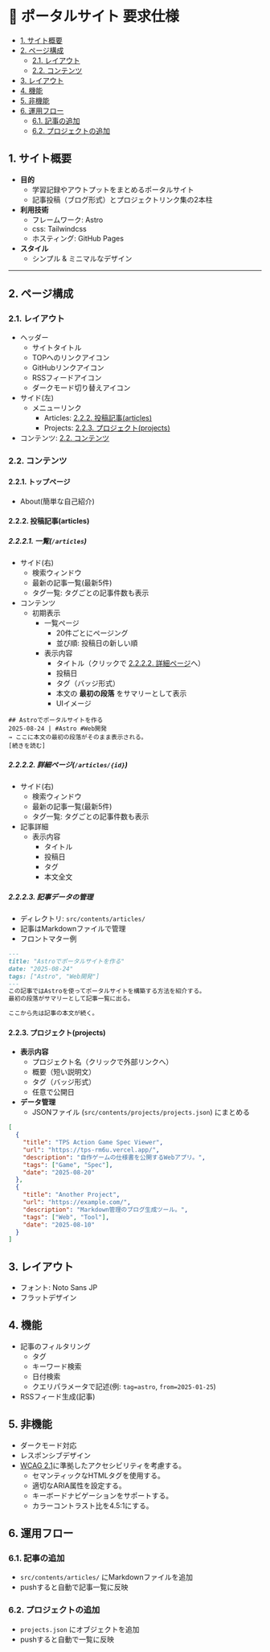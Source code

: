 # 🚀 ポータルサイト 要求仕様

<!-- TOC -->

- [1. サイト概要](#1-サイト概要)
- [2. ページ構成](#2-ページ構成)
  - [2.1. レイアウト](#21-レイアウト)
  - [2.2. コンテンツ](#22-コンテンツ)
- [3. レイアウト](#3-レイアウト)
- [4. 機能](#4-機能)
- [5. 非機能](#5-非機能)
- [6. 運用フロー](#6-運用フロー)
  - [6.1. 記事の追加](#61-記事の追加)
  - [6.2. プロジェクトの追加](#62-プロジェクトの追加)

<!-- /TOC -->

## 1. サイト概要

- **目的**
  - 学習記録やアウトプットをまとめるポータルサイト
  - 記事投稿（ブログ形式）とプロジェクトリンク集の2本柱
- **利用技術**
  - フレームワーク: Astro
  - css: Tailwindcss
  - ホスティング: GitHub Pages
- **スタイル**
  - シンプル & ミニマルなデザイン

---

## 2. ページ構成

### 2.1. レイアウト
- ヘッダー
  - サイトタイトル
  - TOPへのリンクアイコン
  - GitHubリンクアイコン
  - RSSフィードアイコン
  - ダークモード切り替えアイコン
- サイド(左)
  - メニューリンク
    - Articles: [2.2.2. 投稿記事(articles)](#222-投稿記事articles)
    - Projects: [2.2.3. プロジェクト(projects)](#223-プロジェクトprojects)
- コンテンツ: [2.2. コンテンツ](#22-コンテンツ)

### 2.2. コンテンツ
#### 2.2.1. トップページ
- About(簡単な自己紹介)

#### 2.2.2. 投稿記事(articles)
##### 2.2.2.1. 一覧(`/articles`)

- サイド(右)
  - 検索ウィンドウ
  - 最新の記事一覧(最新5件)
  - タグ一覧: タグごとの記事件数も表示
- コンテンツ
  - 初期表示
    - 一覧ページ
      - 20件ごとにページング
      - 並び順: 投稿日の新しい順
    - 表示内容
      - タイトル（クリックで [2.2.2.2. 詳細ページ](#2222-詳細ページ)へ）
      - 投稿日
      - タグ（バッジ形式）
      - 本文の **最初の段落** をサマリーとして表示
      - UIイメージ
```
## Astroでポータルサイトを作る
2025-08-24 | #Astro #Web開発
→ ここに本文の最初の段落がそのまま表示される。
[続きを読む]
```

##### 2.2.2.2. 詳細ページ(`/articles/{id}`)
- サイド(右)
  - 検索ウィンドウ
  - 最新の記事一覧(最新5件)
  - タグ一覧: タグごとの記事件数も表示
- 記事詳細
  - 表示内容
    - タイトル
    - 投稿日
    - タグ
    - 本文全文

##### 2.2.2.3. 記事データの管理
- ディレクトリ: `src/contents/articles/`
- 記事はMarkdownファイルで管理
- フロントマター例
```markdown
---
title: "Astroでポータルサイトを作る"
date: "2025-08-24"
tags: ["Astro", "Web開発"]
---
この記事ではAstroを使ってポータルサイトを構築する方法を紹介する。
最初の段落がサマリーとして記事一覧に出る。

ここから先は記事の本文が続く。
```

#### 2.2.3. プロジェクト(projects)
- **表示内容**
  - プロジェクト名（クリックで外部リンクへ）
  - 概要（短い説明文）
  - タグ（バッジ形式）
  - 任意で公開日
- **データ管理**
  - JSONファイル (`src/contents/projects/projects.json`) にまとめる
```json
[
  {
    "title": "TPS Action Game Spec Viewer",
    "url": "https://tps-rm6u.vercel.app/",
    "description": "自作ゲームの仕様書を公開するWebアプリ。",
    "tags": ["Game", "Spec"],
    "date": "2025-08-20"
  },
  {
    "title": "Another Project",
    "url": "https://example.com/",
    "description": "Markdown管理のブログ生成ツール。",
    "tags": ["Web", "Tool"],
    "date": "2025-08-10"
  }
]
```

## 3. レイアウト
- フォント: Noto Sans JP
- フラットデザイン

## 4. 機能
- 記事のフィルタリング
  - タグ
  - キーワード検索
  - 日付検索
  - クエリパラメータで記述(例: `tag=astro`, `from=2025-01-25`)
- RSSフィード生成(記事)

## 5. 非機能
- ダークモード対応
- レスポンシブデザイン
- [WCAG 2.1](https://waic.jp/translations/WCAG21/)に準拠したアクセシビリティを考慮する。
  - セマンティックなHTMLタグを使用する。
  - 適切なARIA属性を設定する。
  - キーボードナビゲーションをサポートする。
  - カラーコントラスト比を4.5:1にする。

## 6. 運用フロー
### 6.1. 記事の追加
- `src/contents/articles/` にMarkdownファイルを追加
- pushすると自動で記事一覧に反映

### 6.2. プロジェクトの追加
- `projects.json` にオブジェクトを追加
- pushすると自動で一覧に反映





